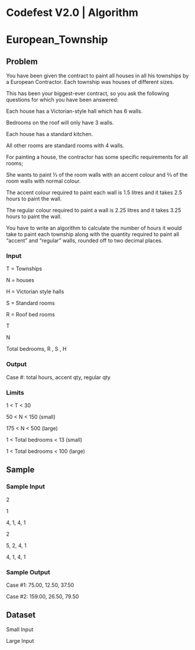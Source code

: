 # Codefest V2.0 | Algorithm 
# European_Township


## Problem
You have been given the contract to paint all houses in all his townships by a European Contractor. Each township was houses of different sizes.



This has been your biggest-ever contract, so you ask the following questions for which you have been answered:

Each house has a Victorian-style hall which has 6 walls.

Bedrooms on the roof will only have 3 walls.

Each house has a standard kitchen.

All other rooms are standard rooms with 4 walls.



For painting a house, the contractor has some specific requirements for all rooms;

She wants to paint ⅓ of the room walls with an accent colour and ⅔ of the room walls with normal colour.



The accent colour required to paint each wall is 1.5 litres and it takes 2.5 hours to paint the wall.

The regular colour required to paint a wall is 2.25 litres and it takes 3.25 hours to paint the wall.



You have to write an algorithm to calculate the number of hours it would take to paint each township along with the quantity required to paint all “accent” and “regular” walls, rounded off to two decimal places.


### Input
T = Townships

N = houses 

H = Victorian style halls

S = Standard rooms

R = Roof bed rooms




T

N

Total bedrooms, R , S , H

### Output
Case #: total hours, accent qty, regular qty

### Limits
1 < T < 30

50 < N < 150 (small)

175 < N < 500 (large)

1 < Total bedrooms < 13 (small)

1 < Total bedrooms < 100 (large)

## Sample
### Sample Input


2

1

4, 1, 4, 1

2

5, 2, 4, 1

4, 1, 4, 1

### Sample Output


Case #1: 75.00, 12.50, 37.50

Case #2: 159.00, 26.50, 79.50

## Dataset
Small Input

Large Input

